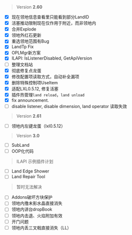 > Version **2.60**
 - [x] 现在领地信息查看里只能看到部分LandID
 - [x] 活塞推动限制现在仅作用于附近，而非领地内
 - [x] 合并Explode
 - [x] 领地外红石更新
 - [x] 重选领地范围有Bug
 - [x] LandTp Fix
 - [x] OPLMgr新方案
 - [x] ILAPI: IsListenerDisabled, GetApiVersion
 - [ ] 整理文档站
 - [x] 彻底修复点龙蛋
 - [x] 修改配置项读取方式，自动补全漏项
 - [x] 删除特殊控制项UseItem
 - [x] 适配LXL0.5.12, 修复活塞
 - [x] 插件热管理`land reload`，`land unload`
 - [x] fix announcement.
 - [ ] disable listener, disable dimension, land operator 读取失效

> Version **2.61**
 - [ ] 领地内左键龙蛋（lxl0.5.12）

> Version **3.0**
 - [ ] SubLand
 - [ ] OOP化代码

> ILAPI 示例插件计划
 - [ ] Land Edge Shower
 - [ ] Land Repair Tool

> 暂时无法解决
 - [ ] Addons破坏方块保护
 - [ ] 领地内撸末影水晶直接消失
 - [ ] 领地内讲台dropBook
 - [ ] 领地内击退、火焰附加有效
 - [ ] 开门问题
 - [ ] 领地内丢三叉戟直接消失（LL）